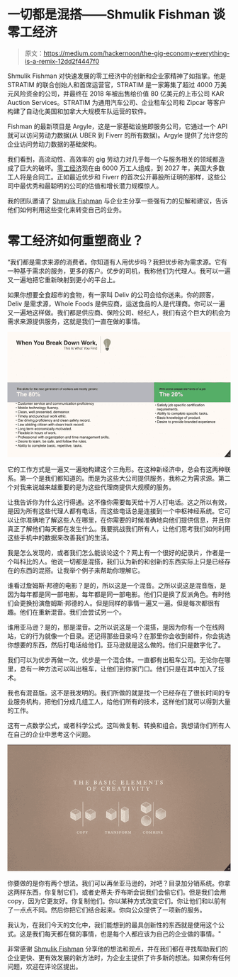 # 一切都是混搭——Shmulik Fishman 谈零工经济

> 原文：<https://medium.com/hackernoon/the-gig-economy-everything-is-a-remix-12dd2f4447f0>

Shmulik Fishman 对快速发展的零工经济中的创新和企业家精神了如指掌。他是 STRATIM 的联合创始人和首席运营官，STRATIM 是一家筹集了超过 4000 万美元风险资金的公司，并最终在 2018 年被出售给价值 80 亿美元的上市公司 KAR Auction Services。STRATIM 为通用汽车公司、企业租车公司和 Zipcar 等客户构建了自动化美国和加拿大大规模车队运营的软件。

Fishman 的最新项目是 Argyle，这是一家基础设施即服务公司，它通过一个 API 就可以访问劳动力数据(从 UBER 到 Fiverr 的所有数据)。Argyle 提供了允许您的企业访问劳动力数据的基础架构。

我们看到，高流动性、高效率的 gig 劳动力对几乎每一个与服务相关的领域都造成了巨大的破坏。[零工经济](https://www.cnbc.com/2018/10/29/4-gig-economy-trends-that-are-radically-transforming-the-us-job-market.html)现在由 6000 万工人组成，到 2027 年，美国大多数工人将是合同工。正如最近优步和 Fiverr 的首次公开募股所证明的那样，这些公司中最优秀和最聪明的公司的估值和增长潜力规模惊人。

我的团队邀请了 [Shmulik Fishman](/@shmulikfishman) 与企业主分享一些强有力的见解和建议，告诉他们如何利用这些变化来转变自己的业务。

# 零工经济如何重塑商业？

“我们都是需求来源的消费者。你知道有人用优步吗？我把优步称为需求源。它有一种基于需求的服务，更多的客户。优步的司机，我称他们为代理人。我可以一遍又一遍地把它重新映射到更小的平台上。

如果你想要全食超市的食物，有一家叫 Deliv 的公司会给你送来。你的顾客，Deliv 是需求源，Whole Foods 是供应商，运送食品的人是代理商。你可以一遍又一遍地这样做。我们都是供应商、保险公司、经纪人，我们有这个巨大的机会为需求来源提供服务，这就是我们一直在做的事情。

![](img/da26c52b481dda3179bc30438bcda742.png)

它的工作方式是一遍又一遍地构建这个三角形。在这种新经济中，总会有这两种联系。第一个是我们都知道的。而是为这些大公司提供服务，我称之为需求源。第二个对我来说越来越重要的是为这些代理商提供大规模的服务。

让我告诉你为什么这行得通。这不像你需要每天给十万人打电话。这之所以有效，是因为所有这些代理人都有电话，而这些电话总是连接到一个中枢神经系统。它可以让你准确地了解这些人在哪里，在你需要的时候准确地向他们提供信息，并且你真正了解他们每天都在发生什么。我要挑战我们所有人，让他们思考我们如何利用这些手机中的数据来改善我们的生活。

我是怎么发现的，或者我们怎么能谈论这个？网上有一个很好的纪录片，作者是一个叫科比的人。他说一切都是混搭，我们认为新的和创新的东西实际上只是已经存在的东西的混搭。让我举个例子来帮助你理解它。

谁看过詹姆斯·邦德的电影？是的，所以这是一个混音。之所以说这是混音版，是因为每年都是同一部电影。每年都是同一部电影。他们只是换了反派角色。有时他们会更换扮演詹姆斯·邦德的人。但是同样的事情一遍又一遍。但是每次都很有趣。他们在重新混音。我们会尝试另一个。

谁用亚马逊？是的，那是混音。之所以说这是一个混搭，是因为你有一个在线网站，它的行为就像一个目录。还记得那些目录吗？在那里你会收到邮件，你会挑选你想要的东西，然后打电话给他们。亚马逊就是这么做的。他们只是数字化了。

我们可以为优步再做一次。优步是一个混合体。一直都有出租车公司。无论你在哪里，总有一种方法可以叫出租车，让他们到你家门口。他们只是在其中加入了技术。

我也有混音版。这不是我发明的。我们所做的就是找一个已经存在了很长时间的专业服务机构，把他们分成几组工人，给他们所有的技术，这样他们就可以得到大量的工作。

这有一点数学公式，或者科学公式。这叫做复制、转换和组合。我想请你们所有人在自己的企业中思考这个问题。

![](img/c2ddf81758a523824e9355ef2e456433.png)

你要做的是你有两个想法。我们可以再坐亚马逊的，对吧？目录加分销系统。你拿这两样东西，你复制它们，或者史蒂夫·乔布斯会说我们会偷它们。但是我们会用 copy，因为它更友好。你复制他们。你以某种方式改变它们。你让他们和以前有了一点点不同。然后你把它们结合起来。你向公众提供了一项新的服务。

我认为，在我们今天的文化中，我们能想到的最具创新性的东西就是使用这个公式。这是我们每天都在做的事情，也是每个人都应该为自己的企业做的事情。"

非常感谢 [Shmulik Fishman](https://ideamensch.com/shmulik-fishman/) 分享他的想法和观点，并在我们都在寻找帮助我们的企业更快、更有效发展的新方法时，为企业主提供了许多新的想法。如果你有任何问题，欢迎在评论区提出。